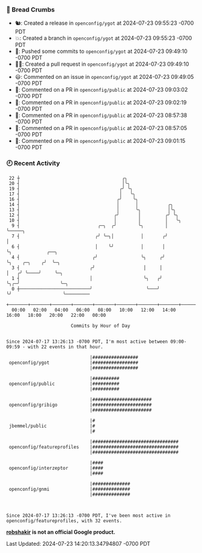 ### 🍞 Bread Crumbs

 * 🐿: Created a release in `openconfig/ygot` at 2024-07-23 09:55:23 -0700 PDT
 * 💥: Created a branch in `openconfig/ygot` at 2024-07-23 09:55:23 -0700 PDT
 * 🚢: Pushed some commits to `openconfig/ygot` at 2024-07-23 09:49:10 -0700 PDT
 * ✍🏼: Created a pull request in `openconfig/ygot` at 2024-07-23 09:49:10 -0700 PDT
 * 😃: Commented on an issue in `openconfig/ygot` at 2024-07-23 09:49:05 -0700 PDT
 * 💬: Commented on a PR in  `openconfig/public` at 2024-07-23 09:03:02 -0700 PDT
 * 💬: Commented on a PR in  `openconfig/public` at 2024-07-23 09:02:19 -0700 PDT
 * 💬: Commented on a PR in  `openconfig/public` at 2024-07-23 08:57:38 -0700 PDT
 * 💬: Commented on a PR in  `openconfig/public` at 2024-07-23 08:57:05 -0700 PDT
 * 💬: Commented on a PR in  `openconfig/public` at 2024-07-23 09:01:15 -0700 PDT

### 🕘 Recent Activity
```
 22 ┼                                      ╭╮
 20 ┤                                      │╰╮
 19 ┤                                     ╭╯ ╰╮
 17 ┤                                     │   ╰╮
 16 ┤                                    ╭╯    ╰╮
 14 ┤                                    │      │           ╭╮
 13 ┤                                    │      ╰╮          │╰╮
 12 ┤                                   ╭╯       │         ╭╯ ╰╮
 10 ┤                                   │        │         │   ╰╮
  9 ┤                             ╭─╮  ╭╯        ╰╮        │    ╰─────╮
  7 ┤                            ╭╯ ╰─╮│          │       ╭╯          │
  6 ┤                            │    ╰╯          │       │           ╰╮             ╭──╮
  4 ┤                           ╭╯                ╰╮     ╭╯            ╰╮    ╭─╮    ╭╯  ╰─╮
  3 ┤                          ╭╯                  │     │              │   ╭╯ ╰────╯     ╰─╮
  1 ┤                          │                   ╰╮   ╭╯              ╰╮╭─╯               ╰─╮
  0 ┼──────────────────────────╯                    ╰───╯                ╰╯                   ╰─────────
    +───────+───────+───────+───────+───────+───────+───────+───────+───────+───────+───────+───────+────
  00:00   02:00   04:00   06:00   08:00   10:00   12:00   14:00   16:00   18:00   20:00   22:00   00:00   

						Commits by Hour of Day


Since 2024-07-17 13:26:13 -0700 PDT, I'm most active between 09:00-09:59 - with 22 events in that hour.

```



```
                               |#################
 openconfig/ygot               |#################
                               |#################

                               |##########
 openconfig/public             |##########
                               |##########

                               |######################
 openconfig/gribigo            |######################
                               |######################

                               |#
 jbemmel/public                |#
                               |#

                               |################################
 openconfig/featureprofiles    |################################
                               |################################

                               |####
 openconfig/interzeptor        |####
                               |####

                               |##############
 openconfig/gnmi               |##############
                               |##############



Since 2024-07-17 13:26:13 -0700 PDT, I've been most active in openconfig/featureprofiles, with 32 events.

```
**[robshakir](mailto:robjs@google.com) is not an official Google product.**  


Last Updated: 2024-07-23 14:20:13.34794807 -0700 PDT
